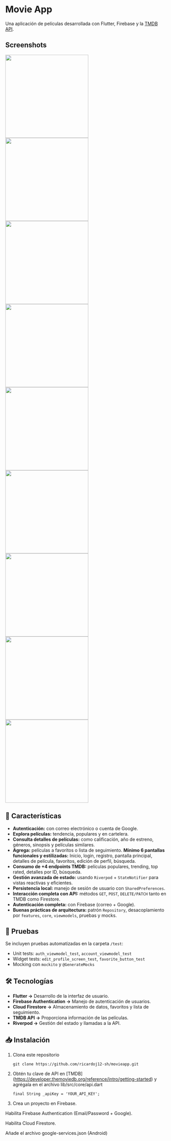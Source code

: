 # Movie App

Una aplicación de películas desarrollada con Flutter, Firebase y la [TMDB API](https://developer.themoviedb.org/reference/intro/getting-started).

## Screenshots
<img src="screenshots/welcome.png" width="260" /> <img src="screenshots/login.png" width="260" /> <img src="screenshots/sign up.png" width="260" />
<img src="screenshots/home.png" width="260" /> <img src="screenshots/trending.png" width="260" /> <img src="screenshots/details.png" width="260" />
<img src="screenshots/watchlist.png" width="260" /> <img src="screenshots/google-login.png" width="260" /> <img src="screenshots/google-account.png" width="260" />

## 🚀 Características

- **Autenticación:**  con correo electrónico o cuenta de Google.
- **Explora películas:** tendencia, populares y en cartelera.
- **Consulta detalles de películas:** como calificación, año de estreno, géneros, sinopsis y películas similares.
- **Agrega:** películas a favoritos o lista de seguimiento.
**Mínimo 6 pantallas funcionales y estilizadas:** Inicio, login, registro, pantalla principal, detalles de película, favoritos, edición de perfil, búsqueda.
- **Consumo de +4 endpoints TMDB:** películas populares, trending, top rated, detalles por ID, búsqueda.
- **Gestión avanzada de estado:** usando `Riverpod` + `StateNotifier` para vistas reactivas y eficientes.
- **Persistencia local:** manejo de sesión de usuario con `SharedPreferences`.
- **Interacción completa con API:** métodos `GET`, `POST`, `DELETE/PATCH` tanto en TMDB como Firestore.
- **Autenticación completa:** con Firebase (correo + Google).
- **Buenas prácticas de arquitectura:** patrón `Repository`, desacoplamiento por `features`, `core`, `viewmodels`, pruebas y mocks.

## 🧪 Pruebas

Se incluyen pruebas automatizadas en la carpeta `/test`:

- Unit tests: `auth_viewmodel_test`, `account_viewmodel_test`
- Widget tests: `edit_profile_screen_test`, `favorite_button_test`
- Mocking con `mockito` y `@GenerateMocks`

## 🛠️ Tecnologías
- **Flutter →** Desarrollo de la interfaz de usuario.
- **Firebase Authentication →** Manejo de autenticación de usuarios.
- **Cloud Firestore →** Almacenamiento de datos, favoritos y lista de seguimiento.
- **TMDB API →** Proporciona información de las películas.
- **Riverpod →** Gestión del estado y llamadas a la API.

## 📥 Instalación
1. Clona este repositorio
   ```
   git clone https://github.com/ricardoj12-sh/movieapp.git
   ``` 
3. Obtén tu clave de API en [TMDB] (https://developer.themoviedb.org/reference/intro/getting-started) y agrégala en el archivo lib/src/core/api.dart
   ```
   final String _apiKey = 'YOUR_API_KEY';
   ```
4. Crea un proyecto en Firebase.

Habilita Firebase Authentication (Email/Password + Google).

Habilita Cloud Firestore.

Añade el archivo google-services.json (Android)
